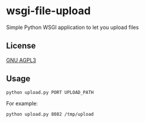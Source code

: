 # wsgi-file-upload

Simple Python WSGI application to let you upload files

## License

[GNU AGPL3](http://www.gnu.org/licenses/agpl-3.0.html)

## Usage

~~~
python upload.py PORT UPLOAD_PATH
~~~

For example:

~~~
python upload.py 8082 /tmp/upload
~~~

